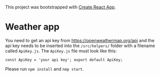 This project was bootstrapped with [Create React App](https://github.com/facebook/create-react-app).

# Weather app
You need to get an api key from https://openweathermap.org/api and the api key needs to be inserted into the `/src/helpers/` folder with a filename called `ApiKey.js`.
The `ApiKey.js` file must look like this:

`const ApiKey = 'your api key'; export default ApiKey;`

Please run `npm install` and `nmp start`.
